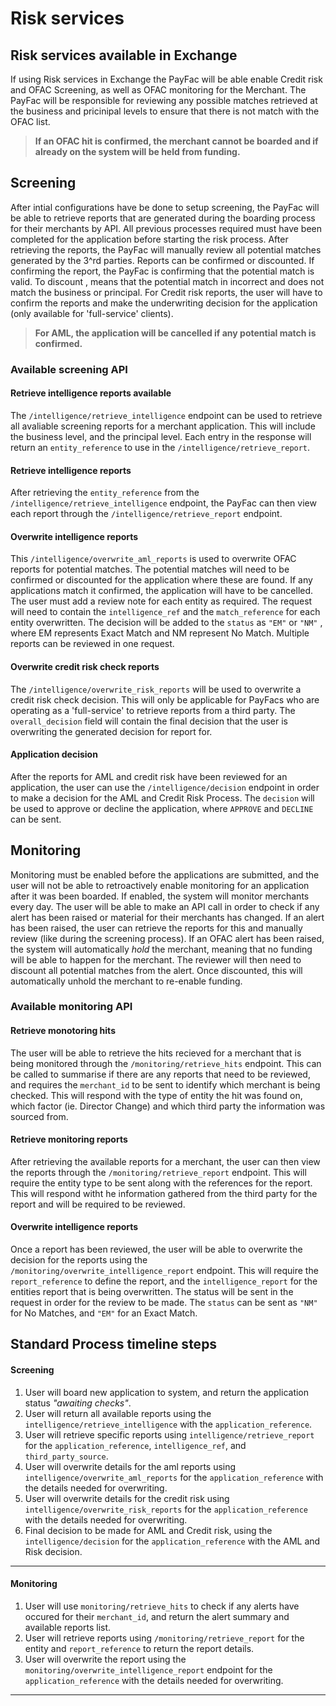 # Risk services

## Risk services available in Exchange

If using Risk services in Exchange the PayFac will be able enable Credit risk and OFAC Screening, as well as OFAC monitoring for the Merchant. 
The PayFac will be responsible for reviewing any possible matches retrieved at the business and pricinipal levels to ensure that there is not match with the OFAC list. 

<!-- theme: danger -->
> **If an OFAC hit is confirmed, the merchant cannot be boarded and if already on the system will be held from funding.**

 
## Screening

After intial configurations have be done to setup screening, the PayFac will be able to retrieve reports that are generated during the boarding process for their merchants by API. All previous processes required must have been completed for the application before starting the risk process. 
After retrieving the reports, the PayFac will manually review all potential matches generated by the 3^rd parties. Reports can be confirmed or discounted.
If confirming the report, the PayFac is confirming that the potential match is valid. To discount , means that the potential match in incorrect and does not match the business or principal. For Credit risk reports, the user will have to confirm the reports and make the underwriting decision for the application (only available for 'full-service' clients). 

<!-- theme: danger -->
> **For AML, the application will be cancelled if any potential match is confirmed.** 

### Available screening API

#### Retrieve intelligence reports available

The `/intelligence/retrieve_intelligence` endpoint can be used to retrieve all avaliable screening reports for a merchant application. This will include the business level, and the principal level. Each entry in the response will return an `entity_reference` to use in the `/intelligence/retrieve_report`.

#### Retrieve intelligence reports

After retrieving the `entity_reference` from  the `/intelligence/retrieve_intelligence` endpoint, the PayFac can then view each report through the `/intelligence/retrieve_report` endpoint.

#### Overwrite intelligence reports

This `/intelligence/overwrite_aml_reports` is used to overwrite OFAC reports for potential matches. The potential matches will need to be confirmed or discounted for the application where these are found. If any applications match it confirmed, the application will have to be cancelled. The user must add a review note for each entity as required. The request will need to contain the `intelligence_ref` and the `match_reference` for each entity overwritten. The decision will be added to the `status` as `"EM"` or `"NM"` , where EM represents Exact Match and NM represent No Match. Multiple reports can be reviewed in one request.

#### Overwrite credit risk check reports

The `/intelligence/overwrite_risk_reports` will be used to overwrite a credit risk check decision. This will only be applicable for PayFacs who are operating as a 'full-service' to retrieve reports from a third party. The `overall_decision` field will contain the final decision that the user is overwriting the generated decision for report for.

#### Application decision

After the reports for AML and credit risk have been reviewed for an application, the user can use the `/intelligence/decision` endpoint in order to make a decision for the AML and Credit Risk Process. The `decision` will be used to approve or decline the application, where `APPROVE` and `DECLINE` can be sent.

## Monitoring

Monitoring must be enabled before the applications are submitted, and the user will not be able to retroactively enable monitoring for an application after it was been boarded. If enabled, the system will monitor merchants every day. The user will be able to make an API call in  order to check if any alert has been raised or material for their merchants has changed. If an alert has been raised, the user can retrieve the reports for this and manually review (like during the screening process).
If an OFAC alert has been raised, the system will automatically *hold* the merchant, meaning that no funding will be able to happen for the merchant. The reviewer will then need to discount all potential matches from the alert. Once discounted, this will automatically unhold the merchant to re-enable funding.

### Available monitoring API

#### Retrieve monotoring hits

The user will be able to retrieve the hits recieved for a merchant that is being monitored through the `/monitoring/retrieve_hits` endpoint. This can be called to summarise if there are any reports that need to be reviewed, and requires the `merchant_id` to be sent to identify which merchant is being checked. This will respond with the type of entity the hit was found on, which factor (ie. Director Change) and which third party the information was sourced from.

#### Retrieve monitoring reports

After retrieving the available reports for a merchant, the user can then view the reports through the `/monitoring/retrieve_report` endpoint. This will require the entity type to be sent along with the references for the report. This will respond witht he information gathered from the third party for the report and will be required to be reviewed.

#### Overwrite intelligence reports

Once a report has been reviewed, the user will be able to overwrite the decision for the reports using the `/monitoring/overwrite_intelligence_report` endpoint.
This will require the `report_reference` to define the report, and the `intelligence_report` for the entities report that is being overwritten. The status will be sent in the request in order for the review to be made. The `status` can be sent as `"NM"` for No Matches, and `"EM"` for an Exact Match.

## Standard Process timeline steps


<!--
type: tab
titles: Screening steps, Monitoring Steps
-->

#### Screening

1. User will board new application to system, and return the application status *"awaiting checks"*.
2. User will return all available reports using the `intelligence/retrieve_intelligence` with the `application_reference`.
3. User will retrieve specific reports using `intelligence/retrieve_report` for the `application_reference`, `intelligence_ref`, and `third_party_source`.
4. User will overwrite details for the aml reports using `intelligence/overwrite_aml_reports` for the `application_reference` with the details needed for overwriting.
5. User will overwrite details for the credit risk using `intelligence/overwrite_risk_reports` for the `application_reference` with the details needed for overwriting.
6. Final decision to be made for AML and Credit risk, using the `intelligence/decision` for the `application_reference` with the AML and Risk decision.

---

<!-- type: tab -->

#### Monitoring

1. User will use `monitoring/retrieve_hits` to check if any alerts have occured for their `merchant_id`, and return the alert summary and available reports list.
2. User will retrieve reports using `/monitoring/retrieve_report` for the entity and `report_reference` to return the report details.
3. User will overwrite the report using the `monitoring/overwrite_intelligence_report` endpoint for the `application_reference` with the details needed for overwriting.

<!-- type: tab-end -->

---
